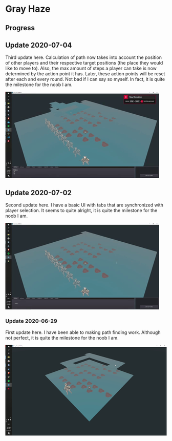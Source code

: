 # Gray Haze

## Progress

## Update 2020-07-04

Third update here. Calculation of path now takes into account the position of other players and their respective target positions (the place they would like to move to). Also, the max amount of steps a player can take is now determined by the action point it has. Later, these action points will be reset after each and every round. Not bad if I can say so myself. In fact, it is quite the milestone for the noob I am.


![docs/progress/03-adaptive-pathfinding-action-points.gif](docs/progress/03-adaptive-pathfinding-action-points.gif)

## Update 2020-07-02

Second update here. I have a basic UI with tabs that are synchronized with player selection. It seems to quite alright, it is quite the milestone for the noob I am.

![docs/progress/02-tab-synchronization.gif](docs/progress/02-tab-synchronization.gif)

### Update 2020-06-29

First update here. I have been able to making path finding work. Although not perfect, it is quite the milestone for the noob I am.

![docs/progress/01-pathfinding.gif](docs/progress/01-pathfinding.gif)
